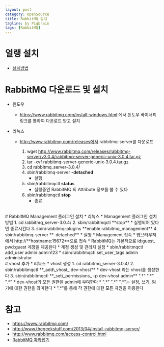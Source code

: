 ```yaml
---
layout: post
category: OpenSource
title: RabbitMQ 설치
tagline: by Pigbrain
tags: [RabbitMQ]
---
```


<!--more-->

# 얼랭 설치
* [설치방법](http://pigbrain.github.io/erlang/2015/07/14/IntroduceErlangAndSetup_on_Erlang)
  
# RabbitMQ 다운로드 및 설치
* 윈도우  
	* https://www.rabbitmq.com/install-windows.html 에서 윈도우 바이너리 링크를 통하여 다운로드 받고 설치  
	
* 리눅스  
	* http://www.rabbitmq.com/releases에서 rabbitmq-server를 다운로드  
	
		1. wget http://www.rabbitmq.com/releases/rabbitmq-server/v3.0.4/rabbitmq-server-generic-unix-3.0.4.tar.gz  
		2. tar -xvf rabbitmq-server-generic-unix-3.0.4.tar.gz  
		3. cd rabbitmq_server-3.0.4/  
		4. sbin/rabbitmq-server **-detached**
			* 실행  
		5. sbin/rabbitmqctl **status** 
			* 실행중인 RabbitMQ 의 Attribute 정보를 볼 수 있다  
		6. sbin/rabbitmqctl **stop** 
			* 종료
  
<br>  
# RabbitMQ Management 플러그인 설치  
* 리눅스  
	* Management 플러그인 설치 방법
		1. cd rabbitmq_server-3.0.4/  
		2. sbin/rabbitmqctl **stop** 
			* 실행되어 있다면 종료시킨다 
		3. sbin/rabbitmq-plugins **enable rabbitmq_management**
		4. sbin/rabbitmq-server **-detached** 
			* 실행  
	* Management 접속 
		* 웹브라우저에서 http://**hostname:15672**으로 접속  
		* RabbitMQ는 기본적으로 id:guest, pwd:guest 계정을 제공한다  
	* 계정 생성 및 관리자 설정  
		* sbin/rabbitmqctl add_user admin admin123  
		* sbin/rabbitmqctl set_user_tags admin administrator  
  
<br>  
# vhost 추가 
* 리눅스 
	* vhost 생성 
		1. cd rabbitmq_server-3.0.4/  
		2. sbin/rabbitmqctl **_add\_vhost_ dev-vhost**  
			* dev-vhost 라는 vhost를 생성한다  
		3. sbin/rabbitmqctl **_set\_permissions_ -p dev-vhost admin** ".*" ".*" ".*"
 			* dev-vhost의 모든 권한을 admin에 부여한다  
	 			* ".*" ".*" ".*"는 설정, 쓰기, 읽기에 대한 권한을 의미한다  
	 			* ".*"를 통해 각 권한에 대한 모든 자원을 허용한다  
  
<br>  
  
# 참고  
* https://www.rabbitmq.com/  
* http://www.thegeekstuff.com/2013/04/install-rabbitmq-server/
* http://www.rabbitmq.com/access-control.html
* [RabbitMQ 따라잡기](http://book.naver.com/bookdb/book_detail.nhn?bid=8882078)


